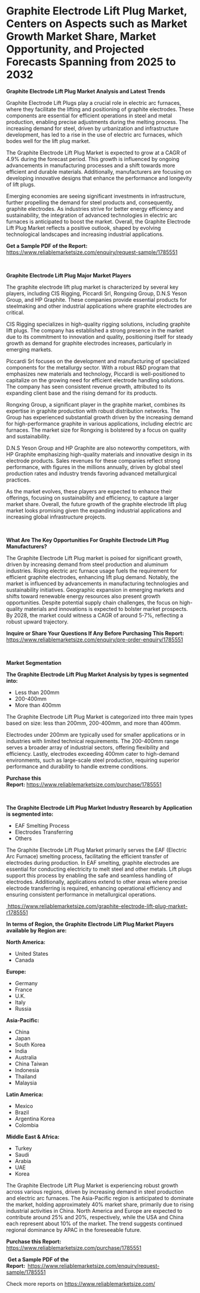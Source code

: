 <p><h1>Graphite Electrode Lift Plug Market, Centers on Aspects such as Market Growth Market Share, Market Opportunity, and Projected Forecasts Spanning from 2025 to 2032</h1></p><p><strong>Graphite Electrode Lift Plug Market Analysis and Latest Trends</strong></p>
<p><p>Graphite Electrode Lift Plugs play a crucial role in electric arc furnaces, where they facilitate the lifting and positioning of graphite electrodes. These components are essential for efficient operations in steel and metal production, enabling precise adjustments during the melting process. The increasing demand for steel, driven by urbanization and infrastructure development, has led to a rise in the use of electric arc furnaces, which bodes well for the lift plug market.</p><p>The Graphite Electrode Lift Plug Market is expected to grow at a CAGR of 4.9% during the forecast period. This growth is influenced by ongoing advancements in manufacturing processes and a shift towards more efficient and durable materials. Additionally, manufacturers are focusing on developing innovative designs that enhance the performance and longevity of lift plugs. </p><p>Emerging economies are seeing significant investments in infrastructure, further propelling the demand for steel products and, consequently, graphite electrodes. As industries strive for better energy efficiency and sustainability, the integration of advanced technologies in electric arc furnaces is anticipated to boost the market. Overall, the Graphite Electrode Lift Plug Market reflects a positive outlook, shaped by evolving technological landscapes and increasing industrial applications.</p></p>
<p><strong>Get a Sample PDF of the Report:&nbsp;</strong> <a href="https://www.reliablemarketsize.com/enquiry/request-sample/1785551?utm_campaign=3365&utm_medium=2&utm_source=Github&utm_content=ia&utm_term=25032025&utm_id=graphite-electrode-lift-plug">https://www.reliablemarketsize.com/enquiry/request-sample/1785551</a></p>
<p>&nbsp;</p>
<p><strong>Graphite Electrode Lift Plug Major Market Players</strong></p>
<p><p>The graphite electrode lift plug market is characterized by several key players, including CIS Rigging, Piccardi Srl, Rongxing Group, D.N.S Yeson Group, and HP Graphite. These companies provide essential products for steelmaking and other industrial applications where graphite electrodes are critical.</p><p>CIS Rigging specializes in high-quality rigging solutions, including graphite lift plugs. The company has established a strong presence in the market due to its commitment to innovation and quality, positioning itself for steady growth as demand for graphite electrodes increases, particularly in emerging markets.</p><p>Piccardi Srl focuses on the development and manufacturing of specialized components for the metallurgy sector. With a robust R&D program that emphasizes new materials and technology, Piccardi is well-positioned to capitalize on the growing need for efficient electrode handling solutions. The company has seen consistent revenue growth, attributed to its expanding client base and the rising demand for its products.</p><p>Rongxing Group, a significant player in the graphite market, combines its expertise in graphite production with robust distribution networks. The Group has experienced substantial growth driven by the increasing demand for high-performance graphite in various applications, including electric arc furnaces. The market size for Rongxing is bolstered by a focus on quality and sustainability.</p><p>D.N.S Yeson Group and HP Graphite are also noteworthy competitors, with HP Graphite emphasizing high-quality materials and innovative design in its electrode products. Sales revenues for these companies reflect strong performance, with figures in the millions annually, driven by global steel production rates and industry trends favoring advanced metallurgical practices.</p><p>As the market evolves, these players are expected to enhance their offerings, focusing on sustainability and efficiency, to capture a larger market share. Overall, the future growth of the graphite electrode lift plug market looks promising given the expanding industrial applications and increasing global infrastructure projects.</p></p>
<p>&nbsp;</p>
<p><strong>What Are The Key Opportunities For Graphite Electrode Lift Plug Manufacturers?</strong></p>
<p><p>The Graphite Electrode Lift Plug market is poised for significant growth, driven by increasing demand from steel production and aluminum industries. Rising electric arc furnace usage fuels the requirement for efficient graphite electrodes, enhancing lift plug demand. Notably, the market is influenced by advancements in manufacturing technologies and sustainability initiatives. Geographic expansion in emerging markets and shifts toward renewable energy resources also present growth opportunities. Despite potential supply chain challenges, the focus on high-quality materials and innovations is expected to bolster market prospects. By 2028, the market could witness a CAGR of around 5-7%, reflecting a robust upward trajectory.</p></p>
<p><strong>Inquire or Share Your Questions If Any Before Purchasing This Report:</strong> <a href="https://www.reliablemarketsize.com/enquiry/pre-order-enquiry/1785551?utm_campaign=3365&utm_medium=2&utm_source=Github&utm_content=ia&utm_term=25032025&utm_id=graphite-electrode-lift-plug">https://www.reliablemarketsize.com/enquiry/pre-order-enquiry/1785551</a></p>
<p>&nbsp;</p>
<p><strong>Market Segmentation</strong></p>
<p><strong>The Graphite Electrode Lift Plug Market Analysis by types is segmented into:</strong></p>
<p><ul><li>Less than 200mm</li><li>200-400mm</li><li>More than 400mm</li></ul></p>
<p><p>The Graphite Electrode Lift Plug Market is categorized into three main types based on size: less than 200mm, 200-400mm, and more than 400mm. </p><p>Electrodes under 200mm are typically used for smaller applications or in industries with limited technical requirements. The 200-400mm range serves a broader array of industrial sectors, offering flexibility and efficiency. Lastly, electrodes exceeding 400mm cater to high-demand environments, such as large-scale steel production, requiring superior performance and durability to handle extreme conditions.</p></p>
<p><strong>Purchase this Report:&nbsp;</strong><a href="https://www.reliablemarketsize.com/purchase/1785551?utm_campaign=3365&utm_medium=2&utm_source=Github&utm_content=ia&utm_term=25032025&utm_id=graphite-electrode-lift-plug">https://www.reliablemarketsize.com/purchase/1785551</a></p>
<p>&nbsp;</p>
<p><strong>The Graphite Electrode Lift Plug Market Industry Research by Application is segmented into:</strong></p>
<p><ul><li>EAF Smelting Process</li><li>Electrodes Transferring</li><li>Others</li></ul></p>
<p><p>The Graphite Electrode Lift Plug Market primarily serves the EAF (Electric Arc Furnace) smelting process, facilitating the efficient transfer of electrodes during production. In EAF smelting, graphite electrodes are essential for conducting electricity to melt steel and other metals. Lift plugs support this process by enabling the safe and seamless handling of electrodes. Additionally, applications extend to other areas where precise electrode transferring is required, enhancing operational efficiency and ensuring consistent performance in metallurgical operations.</p></p>
<p><a href="https://www.reliablemarketsize.com/graphite-electrode-lift-plug-market-r1785551?utm_campaign=3365&utm_medium=2&utm_source=Github&utm_content=ia&utm_term=25032025&utm_id=graphite-electrode-lift-plug">&nbsp;https://www.reliablemarketsize.com/graphite-electrode-lift-plug-market-r1785551</a></p>
<p><strong>In terms of Region, the Graphite Electrode Lift Plug Market Players available by Region are:</strong></p>
<p>
    <p> <strong> North America: </strong>
        <ul>
            <li>United States</li>
            <li>Canada</li>
        </ul>
        </p> 
    <p> <strong> Europe: </strong>
        <ul>
            <li>Germany</li>
            <li>France</li>
            <li>U.K.</li>
            <li>Italy</li>
            <li>Russia</li>
        </ul>
        </p> 
    <p> <strong> Asia-Pacific: </strong>
        <ul>
            <li>China</li>
            <li>Japan</li>
            <li>South Korea</li>
            <li>India</li>
            <li>Australia</li>
            <li>China Taiwan</li>
            <li>Indonesia</li>
            <li>Thailand</li>
            <li>Malaysia</li>
        </ul>
        </p> 
    <p> <strong> Latin America: </strong>
        <ul>
            <li>Mexico</li>
            <li>Brazil</li>
            <li>Argentina Korea</li>
            <li>Colombia</li>
        </ul>
        </p> 
    <p> <strong> Middle East & Africa: </strong>
        <ul>
            <li>Turkey</li>
            <li>Saudi</li>
            <li>Arabia</li>
            <li>UAE</li>
            <li>Korea</li>
        </ul>
    </p>
    </p>
<p><p>The Graphite Electrode Lift Plug Market is experiencing robust growth across various regions, driven by increasing demand in steel production and electric arc furnaces. The Asia-Pacific region is anticipated to dominate the market, holding approximately 40% market share, primarily due to rising industrial activities in China. North America and Europe are expected to contribute around 25% and 20%, respectively, while the USA and China each represent about 10% of the market. The trend suggests continued regional dominance by APAC in the foreseeable future.</p></p>
<p><strong>Purchase this Report: </strong><a href="https://www.reliablemarketsize.com/purchase/1785551?utm_campaign=3365&utm_medium=2&utm_source=Github&utm_content=ia&utm_term=25032025&utm_id=graphite-electrode-lift-plug">https://www.reliablemarketsize.com/purchase/1785551</a></p>
<p>&nbsp;<strong>Get a Sample PDF of the Report:&nbsp;&nbsp;</strong><a href="https://www.reliablemarketsize.com/enquiry/request-sample/1785551?utm_campaign=3365&utm_medium=2&utm_source=Github&utm_content=ia&utm_term=25032025&utm_id=graphite-electrode-lift-plug">https://www.reliablemarketsize.com/enquiry/request-sample/1785551</a></p>
<p><strong></strong></p>
<p>Check more reports on <a href="https://www.reliablemarketsize.com/?utm_campaign=3365&utm_medium=2&utm_source=Github&utm_content=ia&utm_term=25032025&utm_id=graphite-electrode-lift-plug">https://www.reliablemarketsize.com/</a></p>